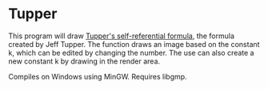 # Tupper #
This program will draw [Tupper's self-referential formula](https://en.wikipedia.org/wiki/Tupper%27s_self-referential_formula), the formula created by Jeff Tupper.
The function draws an image based on the constant k, which can be edited by changing the number. The use can also create a new constant k by drawing in the render area.

Compiles on Windows using MinGW. Requires libgmp.
